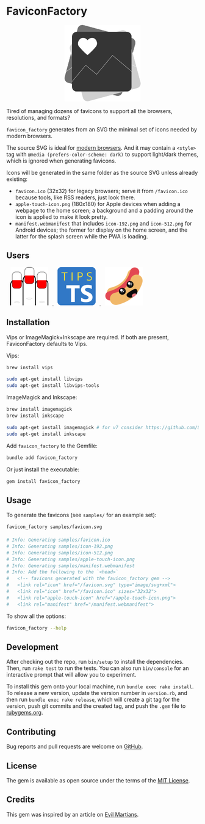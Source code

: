 # FaviconFactory

<div align="center">
  <img width="200" width="200" src=".github/images/favicon_factory.svg" />
</div>

Tired of managing dozens of favicons to support all the browsers, resolutions, and formats?

`favicon_factory` generates from an SVG the minimal set of icons needed by modern browsers.

The source SVG is ideal for [modern browsers](https://caniuse.com/link-icon-svg). And it may contain a `<style>` tag with `@media (prefers-color-scheme: dark)` to support light/dark themes, which is ignored when generating favicons.

Icons will be generated in the same folder as the source SVG unless already existing:

- `favicon.ico` (32x32) for legacy browsers; serve it from `/favicon.ico` because tools, like RSS readers, just look there.
- `apple-touch-icon.png` (180x180) for Apple devices when adding a webpage to the home screen; a background and a padding around the icon is applied to make it look pretty.
- `manifest.webmanifest` that includes `icon-192.png` and `icon-512.png` for Android devices; the former for display on the home screen, and the latter for the splash screen while the PWA is loading.

## Users

<p>
  <a href="https://rictionary.odone.me">
    <img width="100" width="100" hspace="10" src=".github/images/rictionary.svg" />
  </a>

  <a href="https://typescript.tips">
    <img width="100" width="100" hspace="10" src=".github/images/typescript-tips.svg" />
  </a>

  <a href="https://hotdocsrails.com">
    <img width="100" width="100" hspace="10" src=".github/images/hot_docs.svg" />
  </a>
</p>

## Installation

Vips or ImageMagick+Inkscape are required. If both are present, FaviconFactory defaults to Vips.

Vips:

```bash
brew install vips
```

```bash
sudo apt-get install libvips
sudo apt-get install libvips-tools
```

ImageMagick and Inkscape:

```bash
brew install imagemagick
brew install inkscape
```

```bash
sudo apt-get install imagemagick # for v7 consider https://github.com/SoftCreatR/imei/
sudo apt-get install inkscape
```

Add `favicon_factory` to the Gemfile:

```bash
bundle add favicon_factory
```

Or just install the executable:

```bash
gem install favicon_factory
```

## Usage

To generate the favicons (see `samples/` for an example set):

```bash
favicon_factory samples/favicon.svg

# Info: Generating samples/favicon.ico
# Info: Generating samples/icon-192.png
# Info: Generating samples/icon-512.png
# Info: Generating samples/apple-touch-icon.png
# Info: Generating samples/manifest.webmanifest
# Info: Add the following to the `<head>`
#   <!-- favicons generated with the favicon_factory gem -->
#   <link rel="icon" href="/favicon.svg" type="image/svg+xml">
#   <link rel="icon" href="/favicon.ico" sizes="32x32">
#   <link rel="apple-touch-icon" href="/apple-touch-icon.png">
#   <link rel="manifest" href="/manifest.webmanifest">
```

To show all the options:

```bash
favicon_factory --help
```

## Development

After checking out the repo, run `bin/setup` to install the dependencies. Then, run `rake test` to run the tests. You can also run `bin/console` for an interactive prompt that will allow you to experiment.

To install this gem onto your local machine, run `bundle exec rake install`. To release a new version, update the version number in `version.rb`, and then run `bundle exec rake release`, which will create a git tag for the version, push git commits and the created tag, and push the `.gem` file to [rubygems.org](https://rubygems.org).

## Contributing

Bug reports and pull requests are welcome on [GitHub](https://github.com/3v0k4/favicon_factory).

## License

The gem is available as open source under the terms of the [MIT License](https://opensource.org/licenses/MIT).

## Credits

This gem was inspired by an article on [Evil Martians](https://evilmartians.com/chronicles/how-to-favicon-in-2021-six-files-that-fit-most-needs).
